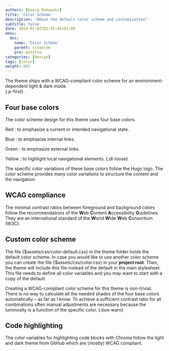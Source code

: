 ```yaml
---
authors: [Georg Makowski]
title: 'Color Scheme'
description: "About the default color scheme and customization"
subtitle: false
date: 2024-01-02T01:55:01+01:00 
menu:
  doc:
    name: 'Color Scheme'
    parent: siteelem
    pre: palette
categories: [design]
tags: [color]
weight: 685
---
```


The theme ships with a WCAG-compliant color scheme for an environment-dependent light & dark mode.  
{.p-first}
<!--more-->

## Four base colors

The color scheme design for this theme uses four base colors.

Red
: to emphasize a current or intended navigational state.

Blue
: to emphasize internal links.

Green
: to emphasize external links.

Yellow
: to highlight local navigational elements.
{.dl-loose}

The specific color variations of these base colors follow the Hugo logo. The color scheme provides many color variations to structure the content and the navigation.

## WCAG compliance

The minimal contrast ratios between foreground and background colors follow the recommendations of the **W**eb **C**ontent **A**ccessibility **G**uidelines. They are an international standard of the **W**orld **W**ide **W**eb **C**onsortium (W3C).

## Custom color scheme

The file {$assets/css/color-default.css} in the theme folder holds the default color scheme. In case you would like to use another color scheme you can create the file {$assets/css/color.css} in your **project root**. Then, the theme will include this file instead of the default in the main stylesheet. This file needs to define all color variables and you may want to start with a copy of the default.

Creating a WCAG-compliant color scheme for this theme is non-trivial. There is no way to calculate all the needed shades of the four base colors automatically – as far as I know. To achieve a sufficient contrast ratio for all combinations often manual adjustments are necessary because the luminosity is a function of the specific color.
{.box-warn}

## Code highlighting

The color variables for highlighting code blocks with Chroma follow the light and dark theme from GitHub which are (mostly) WCAG compliant.
